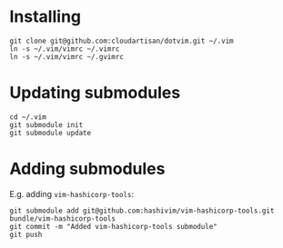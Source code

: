 # Installing

```
git clone git@github.com:cloudartisan/dotvim.git ~/.vim
ln -s ~/.vim/vimrc ~/.vimrc
ln -s ~/.vim/vimrc ~/.gvimrc
```

# Updating submodules

```
cd ~/.vim
git submodule init
git submodule update
```

# Adding submodules

E.g. adding `vim-hashicorp-tools`:

```
git submodule add git@github.com:hashivim/vim-hashicorp-tools.git bundle/vim-hashicorp-tools
git commit -m "Added vim-hashicorp-tools submodule"
git push
```
